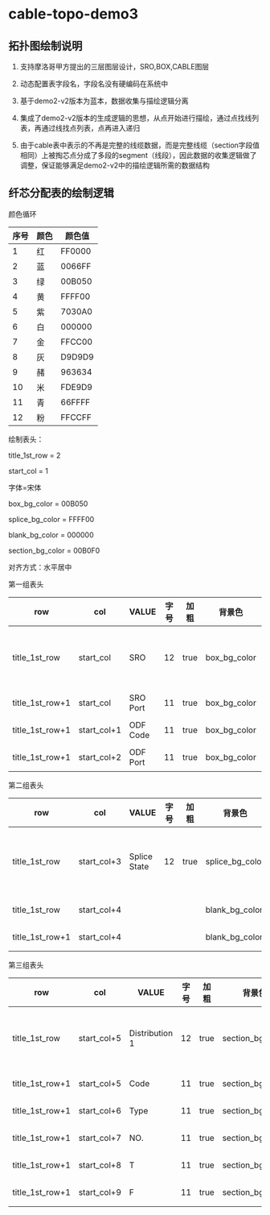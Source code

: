 

# cable-topo-demo3

## 拓扑图绘制说明

1. 支持摩洛哥甲方提出的三层图层设计，SRO,BOX,CABLE图层

2. 动态配置表字段名，字段名没有硬编码在系统中

3. 基于demo2-v2版本为蓝本，数据收集与描绘逻辑分离

4. 集成了demo2-v2版本的生成逻辑的思想，从点开始进行描绘，通过点找线列表，再通过线找点列表，点再进入递归

5. 由于cable表中表示的不再是完整的线缆数据，而是完整线缆（section字段值相同）上被掏芯点分成了多段的segment（线段），因此数据的收集逻辑做了调整，保证能够满足demo2-v2中的描绘逻辑所需的数据结构


## 纤芯分配表的绘制逻辑

颜色循环

| 序号 | 颜色 | 颜色值 |
| ---- | ---- | ------ |
| 1    | 红   | FF0000 |
| 2    | 蓝   | 0066FF |
| 3    | 绿   | 00B050 |
| 4    | 黄   | FFFF00 |
| 5    | 紫   | 7030A0 |
| 6    | 白   | 000000 |
| 7    | 金   | FFCC00 |
| 8    | 灰   | D9D9D9 |
| 9    | 赭   | 963634 |
| 10   | 米   | FDE9D9 |
| 11   | 青   | 66FFFF |
| 12   | 粉   | FFCCFF |

绘制表头：

title_1st_row = 2

start_col = 1

字体=宋体

box_bg_color = 00B050

splice_bg_color = FFFF00

blank_bg_color = 000000

section_bg_color = 00B0F0

对齐方式：水平居中



第一组表头

| row             | col         | VALUE    | 字号 | 加粗 | 背景色       | 边框       | 合并规则                                  |
| --------------- | ----------- | -------- | ---- | ---- | ------------ | ---------- | ----------------------------------------- |
| title_1st_row   | start_col   | SRO      | 12   | true | box_bg_color | 合并后四边 | title_1st_row<br />start_col：start_col+2 |
| title_1st_row+1 | start_col   | SRO Port | 11   | true | box_bg_color | 四边       |                                           |
| title_1st_row+1 | start_col+1 | ODF Code | 11   | true | box_bg_color | 四边       |                                           |
| title_1st_row+1 | start_col+2 | ODF Port | 11   | true | box_bg_color | 四边       |                                           |

第二组表头

| row             | col         | VALUE        | 字号 | 加粗 | 背景色          | 边框       | 合并规则                                                     |
| --------------- | ----------- | ------------ | ---- | ---- | --------------- | ---------- | ------------------------------------------------------------ |
| title_1st_row   | start_col+3 | Splice State | 12   | true | splice_bg_color | 合并后四边 | title_1st_row：title_1st_row +1<br />start_col+3<br />合并后自动换行 |
| title_1st_row   | start_col+4 |              |      |      | blank_bg_color  | 四边       |                                                              |
| title_1st_row+1 | start_col+4 |              |      |      | blank_bg_color  | 四边       |                                                              |



第三组表头

| row             | col         | VALUE          | 字号 | 加粗 | 背景色           | 边框       | 合并规则                                    |
| --------------- | ----------- | -------------- | ---- | ---- | ---------------- | ---------- | ------------------------------------------- |
| title_1st_row   | start_col+5 | Distribution 1 | 12   | true | section_bg_color | 合并后四边 | title_1st_row<br />start_col+5：start_col+9 |
| title_1st_row+1 | start_col+5 | Code           | 11   | true | section_bg_color | 四边       |                                             |
| title_1st_row+1 | start_col+6 | Type           | 11   | true | section_bg_color | 四边       |                                             |
| title_1st_row+1 | start_col+7 | NO.            | 11   | true | section_bg_color | 四边       |                                             |
| title_1st_row+1 | start_col+8 | T              | 11   | true | section_bg_color | 四边       |                                             |
| title_1st_row+1 | start_col+9 | F              | 11   | true | section_bg_color | 四边       |                                             |
